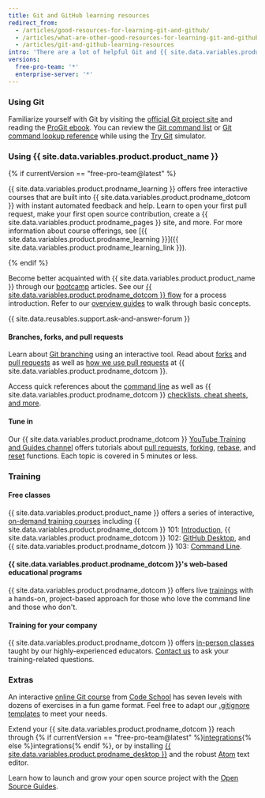 ```yaml
---
title: Git and GitHub learning resources
redirect_from:
  - /articles/good-resources-for-learning-git-and-github/
  - /articles/what-are-other-good-resources-for-learning-git-and-github/
  - /articles/git-and-github-learning-resources
intro: 'There are a lot of helpful Git and {{ site.data.variables.product.product_name }} resources on the web. This is a short list of our favorites!'
versions:
  free-pro-team: '*'
  enterprise-server: '*'
---
```


### Using Git

Familiarize yourself with Git by visiting the [official Git project site](https://git-scm.com) and reading the [ProGit ebook](http://git-scm.com/book). You can review the [Git command list](https://git-scm.com/docs) or [Git command lookup reference](http://gitref.org) while using the [Try Git](https://try.github.com) simulator.

### Using {{ site.data.variables.product.product_name }}

{% if currentVersion == "free-pro-team@latest" %}

{{ site.data.variables.product.prodname_learning }} offers free interactive courses that are built into {{ site.data.variables.product.prodname_dotcom }} with instant automated feedback and help. Learn to open your first pull request, make your first open source contribution, create a {{ site.data.variables.product.prodname_pages }} site, and more. For more information about course offerings, see [{{ site.data.variables.product.prodname_learning }}]({{ site.data.variables.product.prodname_learning_link }}).

{% endif %}

Become better acquainted with {{ site.data.variables.product.product_name }} through our [bootcamp](/categories/bootcamp/) articles. See our [{{ site.data.variables.product.prodname_dotcom }} flow](https://guides.github.com/introduction/flow) for a process introduction. Refer to our [overview guides](https://guides.github.com) to walk through basic concepts.

{{ site.data.reusables.support.ask-and-answer-forum }}

#### Branches, forks, and pull requests

Learn about [Git branching](http://learngitbranching.js.org/) using an interactive tool. Read about [forks](/articles/about-forks) and [pull requests](/articles/using-pull-requests) as well as [how we use pull requests](https://github.com/blog/1124-how-we-use-pull-requests-to-build-github) at {{ site.data.variables.product.prodname_dotcom }}.

Access quick references about the [command line](https://hub.github.com) as well as {{ site.data.variables.product.prodname_dotcom }} [checklists, cheat sheets, and more](https://services.github.com/on-demand/resources).

#### Tune in

Our {{ site.data.variables.product.prodname_dotcom }} [YouTube Training and Guides channel](https://youtube.com/githubguides) offers tutorials about [pull requests](https://www.youtube.com/watch?v=d5wpJ5VimSU&list=PLg7s6cbtAD15G8lNyoaYDuKZSKyJrgwB-&index=19), [forking](https://www.youtube.com/watch?v=5oJHRbqEofs), [rebase](https://www.youtube.com/watch?v=SxzjZtJwOgo&list=PLg7s6cbtAD15G8lNyoaYDuKZSKyJrgwB-&index=22), and [reset](https://www.youtube.com/watch?v=BKPjPMVB81g) functions. Each topic is covered in 5 minutes or less.

### Training

#### Free classes

{{ site.data.variables.product.product_name }} offers a series of interactive, [on-demand training courses](https://services.github.com/on-demand/) including {{ site.data.variables.product.prodname_dotcom }} 101: [Introduction](https://services.github.com/on-demand/intro-to-github/), {{ site.data.variables.product.prodname_dotcom }} 102: [GitHub Desktop](https://services.github.com/on-demand/github-desktop), and {{ site.data.variables.product.prodname_dotcom }} 103: [Command Line](https://services.github.com/on-demand/github-cli).

#### {{ site.data.variables.product.prodname_dotcom }}'s web-based educational programs

{{ site.data.variables.product.prodname_dotcom }} offers live [trainings](https://services.github.com/#upcoming-events) with a hands-on, project-based approach for those who love the command line and those who don't.

#### Training for your company

{{ site.data.variables.product.prodname_dotcom }} offers [in-person classes](https://services.github.com/#offerings) taught by our highly-experienced educators. [Contact us](https://services.github.com/#contact) to ask your training-related questions.

### Extras

An interactive [online Git course](http://www.codeschool.com/courses/git-real) from [Code School](http://codeschool.com) has seven levels with dozens of exercises in a fun game format. Feel free to adapt our [.gitignore templates](https://github.com/github/gitignore) to meet your needs.

Extend your {{ site.data.variables.product.prodname_dotcom }} reach through {% if currentVersion == "free-pro-team@latest" %}[integrations](/articles/about-integrations){% else %}integrations{% endif %}, or by installing [{{ site.data.variables.product.prodname_desktop }}](https://desktop.github.com) and the robust [Atom](https://atom.io) text editor.

Learn how to launch and grow your open source project with the [Open Source Guides](https://opensource.guide/).
